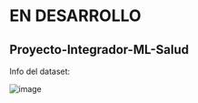 # EN DESARROLLO

## Proyecto-Integrador-ML-Salud

Info del dataset:

![image](https://github.com/SantosIparraguirre/ML-Hospitalizaciones/assets/154923689/40c19a28-ee4f-4bca-a557-cbe9c2822c00)
